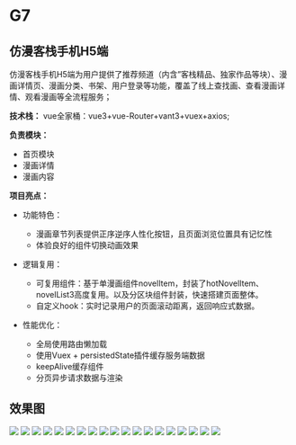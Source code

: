 # G7

## 仿漫客栈手机H5端

仿漫客栈手机H5端为用户提供了推荐频道（内含”客栈精品、独家作品等块）、漫画详情页、漫画分类、书架、用户登录等功能，覆盖了线上查找画、查看漫画详情、观看漫画等全流程服务；    
    
**技术栈：** vue全家桶：vue3+vue-Router+vant3+vuex+axios;

**负责模块：**

- 首页模块
- 漫画详情
- 漫画内容 

**项目亮点：**
- 功能特色：
  
    - 漫画章节列表提供正序逆序人性化按钮，且页面浏览位置具有记忆性
    - 体验良好的组件切换动画效果

- 逻辑复用：

    - 可复用组件：基于单漫画组件novelItem，封装了hotNovelItem、novelList3高度复用。以及分区块组件封装，快速搭建页面整体。
    - 自定义hook：实时记录用户的页面滚动距离，返回响应式数据。

- 性能优化：

    - 全局使用路由懒加载
    - 使用Vuex + persistedState插件缓存服务端数据
    - keepAlive缓存组件
    - 分页异步请求数据与渲染


## 效果图
![](https://raw.githubusercontent.com/gostrithe/G7/main/img/1676460910205.jpg)
![](img/1676460990941.jpg)
![](img/1676461016863.jpg)
![](img/1676461054748.jpg)
![](img/1676461080376.jpg)
![](img/1676461114745.jpg)
![](img/1676461133971.jpg)
![](img/1676461182007.jpg)
![](img/1676461211517.jpg)
![](img/1676461254222.jpg)
![](img/1676461310070.jpg)
![](img/1676461371761.jpg)
![](img/1676461420647.jpg)
![](img/1676461449382.jpg)
![](img/1676461483799.jpg)
![](img/1676461501164.jpg)
![](img/1676461519255.jpg)
![](img/1676461540337.jpg)
![](img/1676461576065.jpg)





